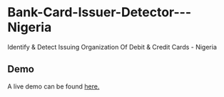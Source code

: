 # Bank-Card-Issuer-Detector---Nigeria
Identify &amp; Detect Issuing Organization Of Debit &amp; Credit Cards - Nigeria

## Demo
A live demo can be found [here.](https://issuer-detector.netlify.app/)
